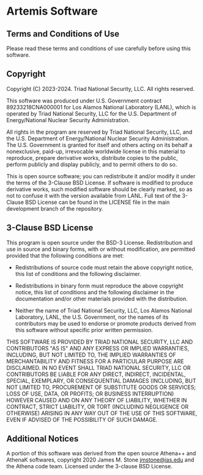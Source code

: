 # Artemis Software

## Terms and Conditions of Use

Please read these terms and conditions of use carefully before using this software.

## Copyright

Copyright (C) 2023-2024. Triad National Security, LLC.  All rights reserved.

This software was produced under U.S. Government contract 89233218CNA000001 for Los Alamos National
Laboratory (LANL), which is operated by Triad National Security, LLC for the U.S. Department of
Energy/National Nuclear Security Administration.

All rights in the program are reserved by Triad National Security, LLC, and the U.S. Department of
Energy/National Nuclear Security Administration. The U.S. Government is granted for itself and
others acting on its behalf a nonexclusive, paid-up, irrevocable worldwide license in this material
to reproduce, prepare derivative works, distribute copies to the public, perform publicly and
display publicly, and to permit others to do so.

This is open source software; you can redistribute it and/or modify it under the terms of the
3-Clause BSD License. If software is modified to produce derivative works, such modified software
should be clearly marked, so as not to confuse it with the version available from LANL. Full text of
the 3-Clause BSD License can be found in the LICENSE file in the main development branch of the
repository.

## 3-Clause BSD License

This program is open source under the BSD-3 License.  Redistribution and use in source and binary
forms, with or without modification, are permitted provided that the following conditions are met:

- Redistributions of source code must retain the above copyright notice, this list of conditions and
  the following disclaimer.

- Redistributions in binary form must reproduce the above copyright notice, this list of conditions
  and the following disclaimer in the documentation and/or other materials provided with the
  distribution.

- Neither the name of Triad National Security, LLC, Los Alamos National Laboratory, LANL, the
  U.S. Government, nor the names of its contributors may be used to endorse or promote products
  derived from this software without specific prior written permission.

THIS SOFTWARE IS PROVIDED BY TRIAD NATIONAL SECURITY, LLC AND CONTRIBUTORS "AS IS" AND ANY EXPRESS
OR IMPLIED WARRANTIES, INCLUDING, BUT NOT LIMITED TO, THE IMPLIED WARRANTIES OF MERCHANTABILITY AND
FITNESS FOR A PARTICULAR PURPOSE ARE DISCLAIMED. IN NO EVENT SHALL TRIAD NATIONAL SECURITY, LLC OR
CONTRIBUTORS BE LIABLE FOR ANY DIRECT, INDIRECT, INCIDENTAL, SPECIAL, EXEMPLARY, OR CONSEQUENTIAL
DAMAGES (INCLUDING, BUT NOT LIMITED TO, PROCUREMENT OF SUBSTITUTE GOODS OR SERVICES; LOSS OF USE,
DATA, OR PROFITS; OR BUSINESS INTERRUPTION) HOWEVER CAUSED AND ON ANY THEORY OF LIABILITY, WHETHER
IN CONTRACT, STRICT LIABILITY, OR TORT (INCLUDING NEGLIGENCE OR OTHERWISE) ARISING IN ANY WAY OUT OF
THE USE OF THIS SOFTWARE, EVEN IF ADVISED OF THE POSSIBILITY OF SUCH DAMAGE.

## Additional Notices

A portion of this software was derived from the open source Athena++ and AthenaK softwares,
copyright 2020 James M. Stone <jmstone@ias.edu> and the Athena code team. Licensed under the
3-clause BSD License.
